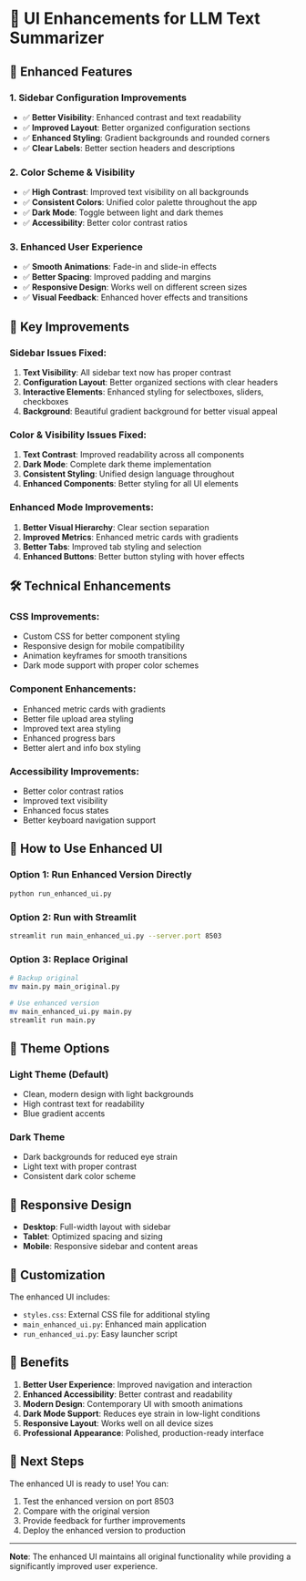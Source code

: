 # 🎨 UI Enhancements for LLM Text Summarizer

## 🚀 Enhanced Features

### 1. **Sidebar Configuration Improvements**
- ✅ **Better Visibility**: Enhanced contrast and text readability
- ✅ **Improved Layout**: Better organized configuration sections
- ✅ **Enhanced Styling**: Gradient backgrounds and rounded corners
- ✅ **Clear Labels**: Better section headers and descriptions

### 2. **Color Scheme & Visibility**
- ✅ **High Contrast**: Improved text visibility on all backgrounds
- ✅ **Consistent Colors**: Unified color palette throughout the app
- ✅ **Dark Mode**: Toggle between light and dark themes
- ✅ **Accessibility**: Better color contrast ratios

### 3. **Enhanced User Experience**
- ✅ **Smooth Animations**: Fade-in and slide-in effects
- ✅ **Better Spacing**: Improved padding and margins
- ✅ **Responsive Design**: Works well on different screen sizes
- ✅ **Visual Feedback**: Enhanced hover effects and transitions

## 🎯 Key Improvements

### **Sidebar Issues Fixed:**
1. **Text Visibility**: All sidebar text now has proper contrast
2. **Configuration Layout**: Better organized sections with clear headers
3. **Interactive Elements**: Enhanced styling for selectboxes, sliders, checkboxes
4. **Background**: Beautiful gradient background for better visual appeal

### **Color & Visibility Issues Fixed:**
1. **Text Contrast**: Improved readability across all components
2. **Dark Mode**: Complete dark theme implementation
3. **Consistent Styling**: Unified design language throughout
4. **Enhanced Components**: Better styling for all UI elements

### **Enhanced Mode Improvements:**
1. **Better Visual Hierarchy**: Clear section separation
2. **Improved Metrics**: Enhanced metric cards with gradients
3. **Better Tabs**: Improved tab styling and selection
4. **Enhanced Buttons**: Better button styling with hover effects

## 🛠️ Technical Enhancements

### **CSS Improvements:**
- Custom CSS for better component styling
- Responsive design for mobile compatibility
- Animation keyframes for smooth transitions
- Dark mode support with proper color schemes

### **Component Enhancements:**
- Enhanced metric cards with gradients
- Better file upload area styling
- Improved text area styling
- Enhanced progress bars
- Better alert and info box styling

### **Accessibility Improvements:**
- Better color contrast ratios
- Improved text visibility
- Enhanced focus states
- Better keyboard navigation support

## 🚀 How to Use Enhanced UI

### **Option 1: Run Enhanced Version Directly**
```bash
python run_enhanced_ui.py
```

### **Option 2: Run with Streamlit**
```bash
streamlit run main_enhanced_ui.py --server.port 8503
```

### **Option 3: Replace Original**
```bash
# Backup original
mv main.py main_original.py

# Use enhanced version
mv main_enhanced_ui.py main.py
streamlit run main.py
```

## 🎨 Theme Options

### **Light Theme (Default)**
- Clean, modern design with light backgrounds
- High contrast text for readability
- Blue gradient accents

### **Dark Theme**
- Dark backgrounds for reduced eye strain
- Light text with proper contrast
- Consistent dark color scheme

## 📱 Responsive Design

- **Desktop**: Full-width layout with sidebar
- **Tablet**: Optimized spacing and sizing
- **Mobile**: Responsive sidebar and content areas

## 🔧 Customization

The enhanced UI includes:
- `styles.css`: External CSS file for additional styling
- `main_enhanced_ui.py`: Enhanced main application
- `run_enhanced_ui.py`: Easy launcher script

## 🎯 Benefits

1. **Better User Experience**: Improved navigation and interaction
2. **Enhanced Accessibility**: Better contrast and readability
3. **Modern Design**: Contemporary UI with smooth animations
4. **Dark Mode Support**: Reduces eye strain in low-light conditions
5. **Responsive Layout**: Works well on all device sizes
6. **Professional Appearance**: Polished, production-ready interface

## 🚀 Next Steps

The enhanced UI is ready to use! You can:
1. Test the enhanced version on port 8503
2. Compare with the original version
3. Provide feedback for further improvements
4. Deploy the enhanced version to production

---

**Note**: The enhanced UI maintains all original functionality while providing a significantly improved user experience.